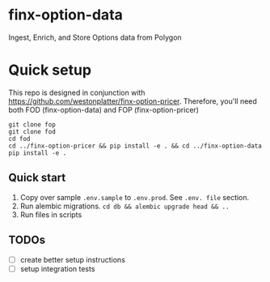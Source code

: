# finx-option-data
Ingest, Enrich, and Store Options data from Polygon

# Quick setup
This repo is designed in conjunction with https://github.com/westonplatter/finx-option-pricer.
Therefore, you'll need both FOD (finx-option-data) and FOP (finx-option-pricer)
```
git clone fop
git clone fod
cd fod
cd ../finx-option-pricer && pip install -e . && cd ../finx-option-data
pip install -e .
```
## Quick start
1. Copy over sample `.env.sample` to `.env.prod`. See `.env. file` section.
2. Run alembic migrations. `cd db && alembic upgrade head && ..`
3. Run files in scripts

## TODOs
- [ ] create better setup instructions
- [ ] setup integration tests